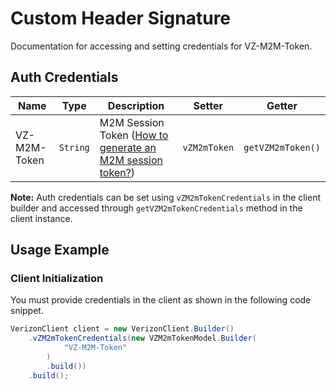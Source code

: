 
# Custom Header Signature



Documentation for accessing and setting credentials for VZ-M2M-Token.

## Auth Credentials

| Name | Type | Description | Setter | Getter |
|  --- | --- | --- | --- | --- |
| VZ-M2M-Token | `String` | M2M Session Token ([How to generate an M2M session token?]($e/Session%20Management/StartConnectivityManagementSession)) | `vZM2mToken` | `getVZM2mToken()` |



**Note:** Auth credentials can be set using `vZM2mTokenCredentials` in the client builder and accessed through `getVZM2mTokenCredentials` method in the client instance.

## Usage Example

### Client Initialization

You must provide credentials in the client as shown in the following code snippet.

```java
VerizonClient client = new VerizonClient.Builder()
    .vZM2mTokenCredentials(new VZM2mTokenModel.Builder(
            "VZ-M2M-Token"
        )
        .build())
    .build();
```


